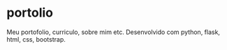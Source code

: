 # portolio
Meu portofolio, curriculo, sobre mim etc. Desenvolvido com python, flask, html, css, bootstrap.